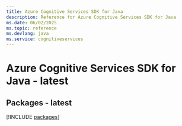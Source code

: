 ```yaml
---
title: Azure Cognitive Services SDK for Java
description: Reference for Azure Cognitive Services SDK for Java
ms.date: 06/02/2025
ms.topic: reference
ms.devlang: java
ms.service: cognitiveservices
---
```

# Azure Cognitive Services SDK for Java - latest
## Packages - latest
[!INCLUDE [packages](cognitive-services-index.md)]